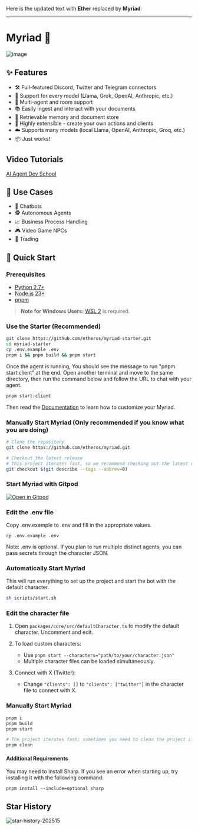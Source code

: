 Here is the updated text with **Ether** replaced by **Myriad**:

---

# Myriad 🤖

![image](https://github.com/user-attachments/assets/441617fb-223f-4e05-96c8-84b86d397e2b)


## ✨ Features

- 🛠️ Full-featured Discord, Twitter and Telegram connectors
- 🔗 Support for every model (Llama, Grok, OpenAI, Anthropic, etc.)
- 👥 Multi-agent and room support
- 📚 Easily ingest and interact with your documents
- 💾 Retrievable memory and document store
- 🚀 Highly extensible - create your own actions and clients
- ☁️ Supports many models (local Llama, OpenAI, Anthropic, Groq, etc.)
- 📦 Just works!

## Video Tutorials

[AI Agent Dev School](https://www.youtube.com/watch?v=ArptLpQiKfI&list=PLx5pnFXdPTRzWla0RaOxALTSTnVq53fKL)

## 🎯 Use Cases

- 🤖 Chatbots
- 🕵️ Autonomous Agents
- 📈 Business Process Handling
- 🎮 Video Game NPCs
- 🧠 Trading

## 🚀 Quick Start

### Prerequisites

- [Python 2.7+](https://www.python.org/downloads/)
- [Node.js 23+](https://docs.npmjs.com/downloading-and-installing-node-js-and-npm)
- [pnpm](https://pnpm.io/installation)

> **Note for Windows Users:** [WSL 2](https://learn.microsoft.com/en-us/windows/wsl/install-manual) is required.

### Use the Starter (Recommended)

```bash
git clone https://github.com/etheros/myriad-starter.git
cd myriad-starter
cp .env.example .env
pnpm i && pnpm build && pnpm start
```
Once the agent is running, You should see the message to run "pnpm start:client" at the end.
Open another terminal and move to the same directory, then run the command below and follow the URL to chat with your agent. 
```bash
pnpm start:client
```

Then read the [Documentation](https://etheros.github.io/myriad/) to learn how to customize your Myriad.

### Manually Start Myriad (Only recommended if you know what you are doing)

```bash
# Clone the repository
git clone https://github.com/etheros/myriad.git

# Checkout the latest release
# This project iterates fast, so we recommend checking out the latest release
git checkout $(git describe --tags --abbrev=0)
```

### Start Myriad with Gitpod

[![Open in Gitpod](https://gitpod.io/button/open-in-gitpod.svg)](https://gitpod.io/#https://github.com/etheros/myriad/tree/main)

### Edit the .env file

Copy .env.example to .env and fill in the appropriate values.

```
cp .env.example .env
```

Note: .env is optional. If you plan to run multiple distinct agents, you can pass secrets through the character JSON.

### Automatically Start Myriad

This will run everything to set up the project and start the bot with the default character.

```bash
sh scripts/start.sh
```

### Edit the character file

1. Open `packages/core/src/defaultCharacter.ts` to modify the default character. Uncomment and edit.

2. To load custom characters:
    - Use `pnpm start --characters="path/to/your/character.json"`
    - Multiple character files can be loaded simultaneously.
3. Connect with X (Twitter):
    - Change `"clients": []` to `"clients": ["twitter"]` in the character file to connect with X.

### Manually Start Myriad

```bash
pnpm i
pnpm build
pnpm start

# The project iterates fast; sometimes you need to clean the project if you are returning to the project
pnpm clean
```

#### Additional Requirements

You may need to install Sharp. If you see an error when starting up, try installing it with the following command:

```
pnpm install --include=optional sharp
```


## Star History

![star-history-202515](https://github.com/user-attachments/assets/1f80d933-e284-4999-82dd-4b49390e6181)



